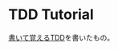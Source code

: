 # TDD Tutorial

[書いて覚えるTDD](https://dev.classmethod.jp/series/%e6%9b%b8%e3%81%84%e3%81%a6%e8%a6%9a%e3%81%88%e3%82%8btdd/)を書いたもの。
